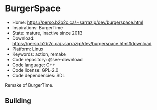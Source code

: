 # BurgerSpace

- Home: https://perso.b2b2c.ca/~sarrazip/dev/burgerspace.html
- Inspirations: BurgerTime
- State: mature, inactive since 2013
- Download: https://perso.b2b2c.ca/~sarrazip/dev/burgerspace.html#download
- Platform: Linux
- Keywords: action, remake
- Code repository: @see-download
- Code language: C++
- Code license: GPL-2.0
- Code dependencies: SDL

Remake of BurgerTime.

## Building
